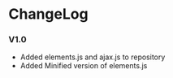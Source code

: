 # ChangeLog

### V1.0
- Added elements.js and ajax.js to repository
- Added Minified version of elements.js
